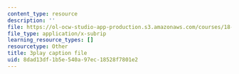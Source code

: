 ```yaml
---
content_type: resource
description: ''
file: https://ol-ocw-studio-app-production.s3.amazonaws.com/courses/18-01sc-single-variable-calculus-fall-2010/8dad13df1b5e540a97ec18528f7801e2_KhwQKE_tld0.vtt
file_type: application/x-subrip
learning_resource_types: []
resourcetype: Other
title: 3play caption file
uid: 8dad13df-1b5e-540a-97ec-18528f7801e2
---
```


